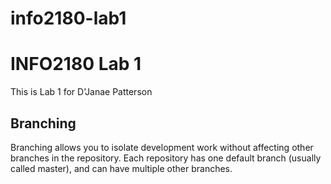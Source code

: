 # info2180-lab1
# INFO2180 Lab 1
This is Lab 1 for D'Janae Patterson

## Branching 
Branching allows you to isolate development work without
affecting other branches in the repository. Each repository
has one default branch (usually called master), and can have 
multiple other branches.
